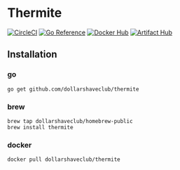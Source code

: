 Thermite
========

[![CircleCI](https://circleci.com/gh/dollarshaveclub/thermite/tree/master.svg?style=svg)](https://circleci.com/gh/dollarshaveclub/thermite/tree/master)
[![Go Reference](https://pkg.go.dev/badge/github.com/dollarshaveclub/thermite.svg)](https://pkg.go.dev/github.com/dollarshaveclub/thermite)
[![Docker Hub](https://img.shields.io/endpoint?url=https%3A%2F%2Fdollarshaveclub.github.io%2Fthermite%2Fhub.docker.com.json)](https://hub.docker.com/r/dollarshaveclub/thermite)
[![Artifact Hub](https://img.shields.io/endpoint?url=https%3A%2F%2Fdollarshaveclub.github.io%2Fthermite%2Fartifacthub.io.json)](https://artifacthub.io/packages/helm/dollarshaveclub/thermite)

## Installation

### go

	go get github.com/dollarshaveclub/thermite

### brew

	brew tap dollarshaveclub/homebrew-public
	brew install thermite

### docker

	docker pull dollarshaveclub/thermite
